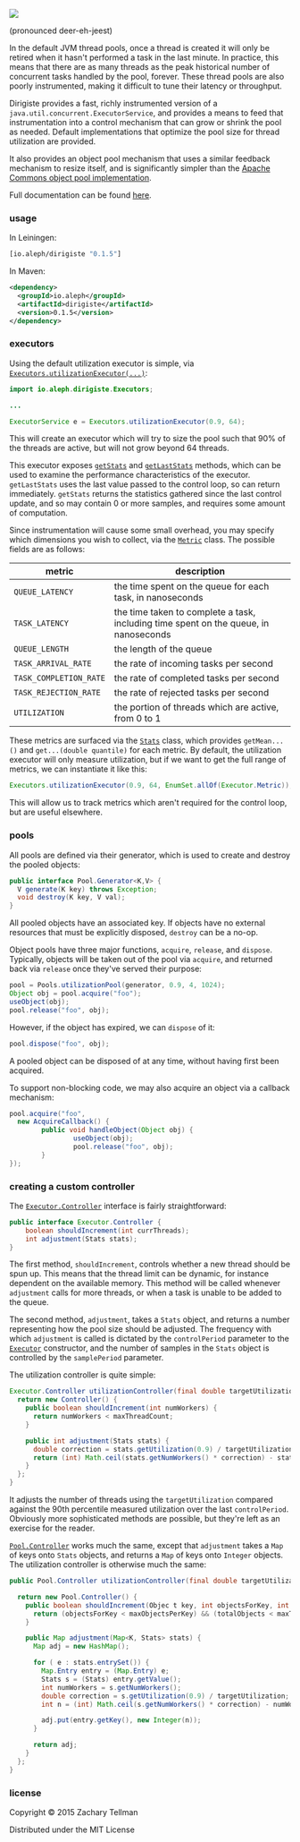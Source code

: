 ![](docs/cybersyn.jpg)

(pronounced deer-eh-jeest)

In the default JVM thread pools, once a thread is created it will only be retired when it hasn't performed a task in the last minute.  In practice, this means that there are as many threads as the peak historical number of concurrent tasks handled by the pool, forever.  These thread pools are also poorly instrumented, making it difficult to tune their latency or throughput.

Dirigiste provides a fast, richly instrumented version of a `java.util.concurrent.ExecutorService`, and provides a means to feed that instrumentation into a control mechanism that can grow or shrink the pool as needed.  Default implementations that optimize the pool size for thread utilization are provided.

It also provides an object pool mechanism that uses a similar feedback mechanism to resize itself, and is significantly simpler than the [Apache Commons object pool implementation](http://commons.apache.org/proper/commons-pool/).

Full documentation can be found [here](http://ztellman.github.io/dirigiste/).

### usage

In Leiningen:

```clj
[io.aleph/dirigiste "0.1.5"]
```

In Maven:

```xml
<dependency>
  <groupId>io.aleph</groupId>
  <artifactId>dirigiste</artifactId>
  <version>0.1.5</version>
</dependency>
```

### executors

Using the default utilization executor is simple, via [`Executors.utilizationExecutor(...)`](http://ztellman.github.com/dirigiste/io/aleph/dirigiste/Executors.html#utilization\(double,%20int\)):

```java
import io.aleph.dirigiste.Executors;

...

ExecutorService e = Executors.utilizationExecutor(0.9, 64);
```

This will create an executor which will try to size the pool such that 90% of the threads are active, but will not grow beyond 64 threads.

This executor exposes [`getStats`](http://ztellman.github.com/dirigiste/io/aleph/dirigiste/Executor.html#getStats\(\)) and [`getLastStats`](http://ztellman.github.com/dirigiste/io/aleph/dirigiste/Executor.html#getLastStats\(\)) methods, which can be used to examine the performance characteristics of the executor.  `getLastStats` uses the last value passed to the control loop, so can return immediately.  `getStats` returns the statistics gathered since the last control update, and so may contain 0 or more samples, and requires some amount of computation.

Since instrumentation will cause some small overhead, you may specify which dimensions you wish to collect, via the [`Metric`](http://ztellman.github.com/dirigiste/io/aleph/dirigiste/Executor.Metric.html) class.  The possible fields are as follows:

| metric | description |
|-------|-------------|
| `QUEUE_LATENCY` | the time spent on the queue for each task, in nanoseconds |
| `TASK_LATENCY` | the time taken to complete a task, including time spent on the queue, in nanoseconds |
| `QUEUE_LENGTH` | the length of the queue |
| `TASK_ARRIVAL_RATE` | the rate of incoming tasks per second |
| `TASK_COMPLETION_RATE` | the rate of completed tasks per second |
| `TASK_REJECTION_RATE` | the rate of rejected tasks per second |
| `UTILIZATION` | the portion of threads which are active, from 0 to 1 |

These metrics are surfaced via the [`Stats`](http://ztellman.github.com/dirigiste/io/aleph/dirigiste/Stats.html) class, which provides `getMean...()` and `get...(double quantile)` for each metric.  By default, the utilization executor will only measure utilization, but if we want to get the full range of metrics, we can instantiate it like this:

```java
Executors.utilizationExecutor(0.9, 64, EnumSet.allOf(Executor.Metric));
```

This will allow us to track metrics which aren't required for the control loop, but are useful elsewhere.

### pools

All pools are defined via their generator, which is used to create and destroy the pooled objects:

```java
public interface Pool.Generator<K,V> {
  V generate(K key) throws Exception;
  void destroy(K key, V val);
}
```

All pooled objects have an associated key.  If objects have no external resources that must be explicitly disposed, `destroy` can be a no-op.

Object pools have three major functions, `acquire`, `release`, and `dispose`.  Typically, objects will be taken out of the pool via `acquire`, and returned back via `release` once they've served their purpose:

```java
pool = Pools.utilizationPool(generator, 0.9, 4, 1024);
Object obj = pool.acquire("foo");
useObject(obj);
pool.release("foo", obj);
```

However, if the object has expired, we can `dispose` of it:

```java
pool.dispose("foo", obj);
```

A pooled object can be disposed of at any time, without having first been acquired.

To support non-blocking code, we may also acquire an object via a callback mechanism:

```java
pool.acquire("foo",
  new AcquireCallback() {
        public void handleObject(Object obj) {
                useObject(obj);
                pool.release("foo", obj);
        }
});
```

### creating a custom controller

The [`Executor.Controller`](http://ztellman.github.com/dirigiste/io/aleph/dirigiste/Executor.Controller.html) interface is fairly straightforward:

```java
public interface Executor.Controller {
    boolean shouldIncrement(int currThreads);
    int adjustment(Stats stats);
}
```

The first method, `shouldIncrement`, controls whether a new thread should be spun up.  This means that the thread limit can be dynamic, for instance dependent on the available memory.  This method will be called whenever `adjustment` calls for more threads, or when a task is unable to be added to the queue.

The second method, `adjustment`, takes a `Stats` object, and returns a number representing how the pool size should be adjusted.  The frequency with which `adjustment` is called is dictated by the `controlPeriod` parameter to the [`Executor`](http://ztellman.github.com/dirigiste/io/aleph/dirigiste/Executor.html#Executor\(java.util.concurrent.ThreadFactory,%20java.util.concurrent.BlockingQueue,%20io.aleph.dirigiste.Controller,%20java.util.EnumSet,%20long,%20long,%20java.util.concurrent.TimeUnit\)) constructor, and the number of samples in the `Stats` object is controlled by the `samplePeriod` parameter.

The utilization controller is quite simple:

```java
Executor.Controller utilizationController(final double targetUtilization, final int maxThreadCount) {
  return new Controller() {
    public boolean shouldIncrement(int numWorkers) {
      return numWorkers < maxThreadCount;
    }

    public int adjustment(Stats stats) {
      double correction = stats.getUtilization(0.9) / targetUtilization;
      return (int) Math.ceil(stats.getNumWorkers() * correction) - stats.getNumWorkers();
    }
  };
}
```

It adjusts the number of threads using the `targetUtilization` compared against the 90th percentile measured utilization over the last `controlPeriod`.  Obviously more sophisticated methods are possible, but they're left as an exercise for the reader.

[`Pool.Controller`](http://ztellman.github.com/dirigiste/io/aleph/dirigiste/Pool.Controller.html) works much the same, except that `adjustment` takes a `Map` of keys onto `Stats` objects, and returns a `Map` of keys onto `Integer` objects.  The utilization controller is otherwise much the same:

```java
public Pool.Controller utilizationController(final double targetUtilization, final int maxObjectsPerKey, final int maxTotalObjects) {

  return new Pool.Controller() {
    public boolean shouldIncrement(Objec t key, int objectsForKey, int totalObjects) {
      return (objectsForKey < maxObjectsPerKey) && (totalObjects < maxTotalObjects);
    }

    public Map adjustment(Map<K, Stats> stats) {
      Map adj = new HashMap();

      for ( e : stats.entrySet()) {
        Map.Entry entry = (Map.Entry) e;
        Stats s = (Stats) entry.getValue();
        int numWorkers = s.getNumWorkers();
        double correction = s.getUtilization(0.9) / targetUtilization;
        int n = (int) Math.ceil(s.getNumWorkers() * correction) - numWorkers;

        adj.put(entry.getKey(), new Integer(n));
      }

      return adj;
    }
  };
}
```

### license

Copyright © 2015 Zachary Tellman

Distributed under the MIT License
